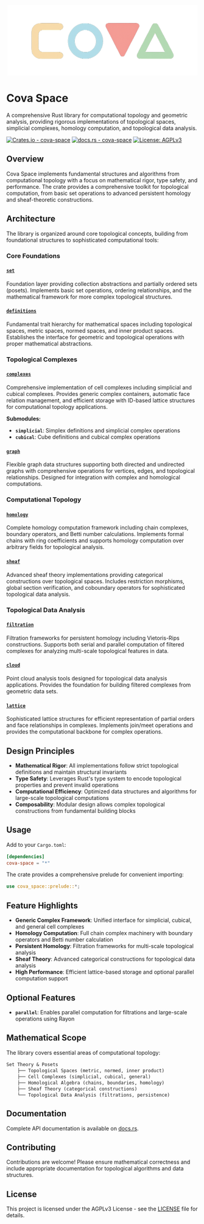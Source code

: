 <p align="center">
  <img src="https://raw.githubusercontent.com/harnesslabs/brand/main/cova/cova-banner.png" alt="Cova Banner" width="500">
</p>

# Cova Space

A comprehensive Rust library for computational topology and geometric analysis, providing rigorous implementations of topological spaces, simplicial complexes, homology computation, and topological data analysis.

[![Crates.io - cova-space](https://img.shields.io/crates/v/cova-space?label=cova-space)](https://crates.io/crates/cova-space)
[![docs.rs - cova-space](https://img.shields.io/docsrs/cova-space?label=docs.rs%20cova-space)](https://docs.rs/cova-space)
[![License: AGPLv3](https://img.shields.io/badge/License-AGPL_v3-blue.svg)](https://www.gnu.org/licenses/agpl-3.0)

## Overview

Cova Space implements fundamental structures and algorithms from computational topology with a focus on mathematical rigor, type safety, and performance. The crate provides a comprehensive toolkit for topological computation, from basic set operations to advanced persistent homology and sheaf-theoretic constructions.

## Architecture

The library is organized around core topological concepts, building from foundational structures to sophisticated computational tools:

### Core Foundations

#### [`set`](src/set.rs)
Foundation layer providing collection abstractions and partially ordered sets (posets). Implements basic set operations, ordering relationships, and the mathematical framework for more complex topological structures.

#### [`definitions`](src/definitions.rs)
Fundamental trait hierarchy for mathematical spaces including topological spaces, metric spaces, normed spaces, and inner product spaces. Establishes the interface for geometric and topological operations with proper mathematical abstractions.

### Topological Complexes

#### [`complexes`](src/complexes/mod.rs)
Comprehensive implementation of cell complexes including simplicial and cubical complexes. Provides generic complex containers, automatic face relation management, and efficient storage with ID-based lattice structures for computational topology applications.

**Submodules:**
- **`simplicial`**: Simplex definitions and simplicial complex operations
- **`cubical`**: Cube definitions and cubical complex operations

#### [`graph`](src/graph.rs)
Flexible graph data structures supporting both directed and undirected graphs with comprehensive operations for vertices, edges, and topological relationships. Designed for integration with complex and homological computations.

### Computational Topology

#### [`homology`](src/homology.rs)
Complete homology computation framework including chain complexes, boundary operators, and Betti number calculations. Implements formal chains with ring coefficients and supports homology computation over arbitrary fields for topological analysis.

#### [`sheaf`](src/sheaf.rs)
Advanced sheaf theory implementations providing categorical constructions over topological spaces. Includes restriction morphisms, global section verification, and coboundary operators for sophisticated topological data analysis.

### Topological Data Analysis

#### [`filtration`](src/filtration/mod.rs)
Filtration frameworks for persistent homology including Vietoris-Rips constructions. Supports both serial and parallel computation of filtered complexes for analyzing multi-scale topological features in data.

#### [`cloud`](src/cloud.rs)
Point cloud analysis tools designed for topological data analysis applications. Provides the foundation for building filtered complexes from geometric data sets.

#### [`lattice`](src/lattice.rs)
Sophisticated lattice structures for efficient representation of partial orders and face relationships in complexes. Implements join/meet operations and provides the computational backbone for complex operations.

## Design Principles

- **Mathematical Rigor**: All implementations follow strict topological definitions and maintain structural invariants
- **Type Safety**: Leverages Rust's type system to encode topological properties and prevent invalid operations  
- **Computational Efficiency**: Optimized data structures and algorithms for large-scale topological computations
- **Composability**: Modular design allows complex topological constructions from fundamental building blocks

## Usage

Add to your `Cargo.toml`:

```toml
[dependencies]
cova-space = "*"
```

The crate provides a comprehensive prelude for convenient importing:

```rust
use cova_space::prelude::*;
```

## Feature Highlights

- **Generic Complex Framework**: Unified interface for simplicial, cubical, and general cell complexes
- **Homology Computation**: Full chain complex machinery with boundary operators and Betti number calculation
- **Persistent Homology**: Filtration frameworks for multi-scale topological analysis
- **Sheaf Theory**: Advanced categorical constructions for topological data analysis
- **High Performance**: Efficient lattice-based storage and optional parallel computation support

## Optional Features

- **`parallel`**: Enables parallel computation for filtrations and large-scale operations using Rayon

## Mathematical Scope

The library covers essential areas of computational topology:

```text
Set Theory & Posets
    ├── Topological Spaces (metric, normed, inner product)
    ├── Cell Complexes (simplicial, cubical, general)
    ├── Homological Algebra (chains, boundaries, homology)
    ├── Sheaf Theory (categorical constructions)
    └── Topological Data Analysis (filtrations, persistence)
```

## Documentation

Complete API documentation is available on [docs.rs](https://docs.rs/cova-space).

## Contributing

Contributions are welcome! Please ensure mathematical correctness and include appropriate documentation for topological algorithms and data structures.

## License

This project is licensed under the AGPLv3 License - see the [LICENSE](../LICENSE) file for details.


